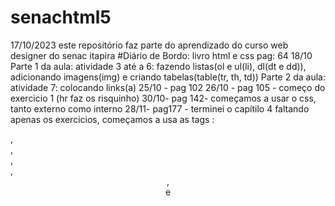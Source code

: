 # senachtml5
17/10/2023
este repositório faz parte do aprendizado do curso web designer do senac itapira
#Diário de Bordo:
livro html e css pag: 64
18/10  Parte 1 da aula: atividade 3 até a 6: fazendo listas(ol e ul(li), dl(dt e dd)), adicionando imagens(img) e criando tabelas(table(tr, th, td))
Parte 2 da aula: atividade 7: colocando links(a)
25/10 - pag 102
26/10 - pag 105 - começo do exercicio 1 (hr faz os risquinho)
30/10- pag 142- começamos a usar o css, tanto externo como interno
28/11- pag177 - terminei o capítilo 4 faltando apenas os exercicios, começamos a usa as tags : <main>, <footer>, <nav>, <aside>, <header>, <section> e <script>.
finalizados os exercícios 1 e 2 do Cap 4